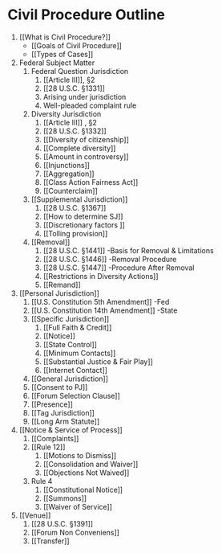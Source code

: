 # Civil Procedure Outline

1.  [[What is Civil Procedure?]]
	- [[Goals of Civil Procedure]]
	- [[Types of Cases]]
2. Federal Subject Matter
	1. Federal Question Jurisdiction
		1. [[Article III]],  §2
		2. [[28 U.S.C. §1331]]
		3. Arising under jurisdiction 
		4. Well-pleaded complaint rule
	2. Diversity Jurisdiction
		1. [[Article III]] ,  §2
		2. [[28 U.S.C. §1332]]
		3. [[Diversity of citizenship]]
		4. [[Complete diversity]]
		5. [[Amount in controversy]]
		6. [[Injunctions]]
		7. [[Aggregation]]
		8. [[Class Action Fairness Act]]
		9. [[Counterclaim]]
	3. [[Supplemental Jurisdiction]]
		1. [[28 U.S.C. §1367]]
		2. [[How to determine SJ]]
		3. [[Discretionary factors ]]
		4. [[Tolling provision]]
	4. [[Removal]]
		1. [[28 U.S.C. §1441]] -Basis for Removal & Limitations
		2. [[28 U.S.C. §1446]] -Removal Procedure
		3. [[28 U.S.C. §1447]] -Procedure After Removal
		4. [[Restrictions in Diversity Actions]]
		5. [[Remand]]
3. [[Personal Jurisdiction]]
	1. [[U.S. Constitution 5th Amendment]] -Fed
	2. [[U.S. Constitution 14th Amendment]] -State
	3. [[Specific Jurisdiction]]
		1. [[Full Faith & Credit]]
		2. [[Notice]]
		3. [[State Control]]
		4. [[Minimum Contacts]]
		5. [[Substantial Justice & Fair Play]]
		6. [[Internet Contact]]
	4. [[General Jurisdiction]]
	5. [[Consent to PJ]]
	6. [[Forum Selection Clause]]
	7. [[Presence]]
	8. [[Tag Jurisdiction]]
	9. [[Long Arm Statute]]
4. [[Notice & Service of Process]]
	1. [[Complaints]]
	2. [[Rule 12]]
		1. [[Motions to Dismiss]]
		2. [[Consolidation and Waiver]]
		3. [[Objections Not Waived]]
	4. Rule 4
		1. [[Constitutional Notice]]
		2. [[Summons]]
		3. [[Waiver of Service]]
5. [[Venue]]
	1. [[28 U.S.C. §1391]]
	2. [[Forum Non Conveniens]]
	3. [[Transfer]]